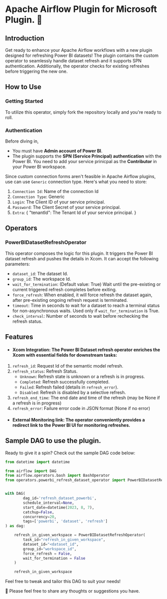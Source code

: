 # Apache Airflow Plugin for Microsoft Plugin. 🚀

## Introduction
Get ready to enhance your Apache Airflow workflows with a new plugin designed for refreshing Power BI datasets! The plugin contains the custom operator to seamlessly handle dataset refresh and it supports SPN authentication. Additionally, the operator checks for existing refreshes before triggering the new one.

## How to Use
### Getting Started
To utilize this operator, simply fork the repository locally and you're ready to roll.

### Authentication
Before diving in,
* You must have <strong>Admin account of Power BI</strong>.
* The plugin supports the <strong>SPN (Service Principal) authentication</strong> with the Power BI. You need to add your service prinicpal as the <strong>Contributor</strong> in your Power BI workspace.

Since custom connection forms aren't feasible in Apache Airflow plugins, use can use `Generic` connection type. Here's what you need to store:
1. `Connection Id`: Name of the connection Id
2. `Connection Type`: Generic
3. `Login`: The Client ID of your service principal.
4. `Password`: The Client Secret of your service principal.
3. `Extra`: {
    "tenantId": The Tenant Id of your service principal.
}

## Operators
### PowerBIDatasetRefreshOperator
This operator composes the logic for this plugin. It triggers the Power BI dataset refresh and pushes the details in Xcom. It can accept the following parameters:

* `dataset_id`: The dataset Id.
* `group_id`: The workspace Id.
* `wait_for_termination`: (Default value: True) Wait until the pre-existing or current triggered refresh completes before exiting.
* `force_refresh`: When enabled, it will force refresh the dataset again, after pre-existing ongoing refresh request is terminated.
* `timeout`: Time in seconds to wait for a dataset to reach a terminal status for non-asynchronous waits. Used only if ``wait_for_termination`` is True.
* `check_interval`: Number of seconds to wait before rechecking the refresh status.

## Features
* #### Xcom Integration: The Power BI Dataset refresh operator enriches the Xcom with essential fields for downstream tasks:
1. `refresh_id`: Request Id of the  semantic model refresh.
2. `refresh_status`: Refresh Status.
    * `Unknown`: Refresh state is unknown or a refresh is in progress.
    * `Completed`: Refresh successfully completed.
    * `Failed`: Refresh failed (details in `refresh_error`).
    * `Disabled`: Refresh is disabled by a selective refresh.
3. `refresh_end_time`: The end date and time of the refresh (may be None if a refresh is in progress)
4. `refresh_error`: Failure error code in JSON format (None if no error)

* #### External Monitoring link: The operator conveniently provides a redirect link to the Power BI UI for monitoring refreshes.

## Sample DAG to use the plugin.

Ready to give it a spin? Check out the sample DAG code below:

```python
from datetime import datetime

from airflow import DAG
from airflow.operators.bash import BashOperator
from operators.powerbi_refresh_dataset_operator import PowerBIDatasetRefreshOperator


with DAG(
        dag_id='refresh_dataset_powerbi',
        schedule_interval=None,
        start_date=datetime(2023, 8, 7),
        catchup=False,
        concurrency=20,
        tags=['powerbi', 'dataset', 'refresh']
) as dag:

    refresh_in_given_workspace = PowerBIDatasetRefreshOperator(
        task_id="refresh_in_given_workspace",
        dataset_id="<dataset_id",
        group_id="workspace_id",
        force_refresh = False,
        wait_for_termination = False
    )

    refresh_in_given_workspace

```
Feel free to tweak and tailor this DAG to suit your needs!

🌟 Please feel free to share any thoughts or suggestions you have.
